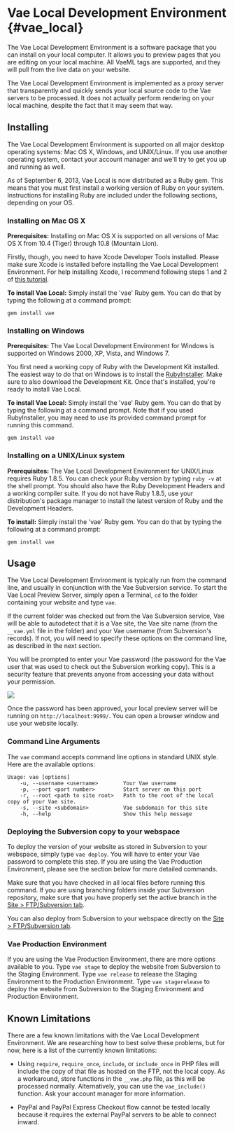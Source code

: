 # Vae Local Development Environment {#vae_local}

The Vae Local Development Environment is a software package that you can
install on your local computer. It allows you to preview pages that you
are editing on your local machine. All VaeML tags are supported, and
they will pull from the live data on your website.

The Vae Local Development Environment is implemented as a proxy server
that transparently and quickly sends your local source code to the Vae
servers to be processed. It does not actually perform rendering on your
local machine, despite the fact that it may seem that way.

## Installing

The Vae Local Development Environment is supported on all major desktop
operating systems: Mac OS X, Windows, and UNIX/Linux. If you use another
operating system, contact your account manager and we'll try to get you
up and running as well.

As of September 6, 2013, Vae Local is now distributed as a Ruby gem.
This means that you must first install a working version of Ruby on your
system. Instructions for installing Ruby are included under the
following sections, depending on your OS.

### Installing on Mac OS X

**Prerequisites:** Installing on Mac OS X is supported on all versions
of Mac OS X from 10.4 (Tiger) through 10.8 (Mountain Lion).

Firstly, though, you need to have Xcode Developer Tools installed.
Please make sure Xcode is installed before installing the Vae Local
Development Environment. For help installing Xcode, I recommend
following steps 1 and 2 of [this
tutorial](http://www.moncefbelyamani.com/how-to-install-xcode-homebrew-git-rvm-ruby-on-mac/).

**To install Vae Local:** Simply install the 'vae' Ruby gem. You can do
that by typing the following at a command prompt:

    gem install vae

### Installing on Windows

**Prerequisites:** The Vae Local Development Environment for Windows is
supported on Windows 2000, XP, Vista, and Windows 7.

You first need a working copy of Ruby with the Development Kit
installed. The easiest way to do that on Windows is to install the
[RubyInstaller](http://rubyinstaller.org/download/). Make sure to also
download the Development Kit. Once that's installed, you're ready to
install Vae Local.

**To install Vae Local:** Simply install the 'vae' Ruby gem. You can do
that by typing the following at a command prompt. Note that if you used
RubyInstaller, you may need to use its provided command prompt for
running this command.

    gem install vae

### Installing on a UNIX/Linux system

**Prerequisites:** The Vae Local Development Environment for UNIX/Linux
requires Ruby 1.8.5. You can check your Ruby version by typing `ruby -v`
at the shell prompt. You should also have the Ruby Development Headers
and a working compiler suite. If you do not have Ruby 1.8.5, use your
distribution's package manager to install the latest version of Ruby and
the Development Headers.

**To install:** Simply install the 'vae' Ruby gem. You can do that by
typing the following at a command prompt:

    gem install vae

## Usage

The Vae Local Development Environment is typically run from the command
line, and usually in conjunction with the Vae Subversion service. To
start the Vae Local Preview Server, simply open a Terminal, `cd` to the
folder containing your website and type `vae`.

If the current folder was checked out from the Vae Subversion service,
Vae will be able to autodetect that it is a Vae site, the Vae site name
(from the `__vae.yml` file in the folder) and your Vae username (from
Subversion's records). If not, you will need to specify these options on
the command line, as described in the next section.

You will be prompted to enter your Vae password (the password for the
Vae user that was used to check out the Subversion working copy). This
is a security feature that prevents anyone from accessing your data
without your permission.

![](assets/images/screenshots/the_website/vae_local.running.png)

Once the password has been approved, your local preview server will be
running on `http://localhost:9999/`. You can open a browser window and
use your website locally.

### Command Line Arguments

The `vae` command accepts command line options in standard UNIX style.
Here are the available options:

    Usage: vae [options]
        -u, --username <username>        Your Vae username
        -p, --port <port number>         Start server on this port
        -r, --root <path to site root>   Path to the root of the local copy of your Vae site.
        -s, --site <subdomain>           Vae subdomain for this site
        -h, --help                       Show this help message

### Deploying the Subversion copy to your webspace

To deploy the version of your website as stored in Subversion to your
webspace, simply type `vae deploy`. You will have to enter your Vae
password to complete this step. If you are using the Vae Production
Environment, please see the section below for more detailed commands.

Make sure that you have checked in all local files before running this
command. If you are using branching folders inside your Subversion
repository, make sure that you have properly set the active branch in
the [Site &gt; FTP/Subversion tab](#backstage.site.ftp).

You can also deploy from Subversion to your webspace directly on the
[Site &gt; FTP/Subversion tab](#backstage.site.ftp).

### Vae Production Environment

If you are using the Vae Production Environment, there are more options
available to you. Type `vae stage` to deploy the website from Subversion
to the Staging Environment. Type `vae release` to release the Staging
Environment to the Production Environment. Type `vae stagerelease` to
deploy the website from Subversion to the Staging Environment and
Production Environment.

## Known Limitations

There are a few known limitations with the Vae Local Development
Environment. We are researching how to best solve these problems, but
for now, here is a list of the currently known limitations:

-   Using `require`, `require_once`, `include`, or `include_once` in PHP
    files will include the copy of that file as hosted on the FTP, not
    the local copy. As a workaround, store functions in the `__vae.php`
    file, as this will be processed normally. Alternatively, you can use
    the `vae_include()` function. Ask your account manager for
    more information.

-   PayPal and PayPal Express Checkout flow cannot be tested locally
    because it requires the external PayPal servers to be able to
    connect inward.


